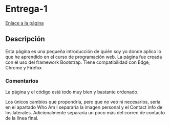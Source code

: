# Entrega-1


[Enlace a la página](https://jp-campos.github.io/Entrega-1/)

## Descripción
Esta página es una pequeña introducción de quién soy yo donde aplico lo que he aprendido en el curso de programación web.
La página fue creada con el uso del framework Bootstrap. Tiene compatibilidad con Edge, Chrome y Firefox

### Comentarios
La página y el código está todo muy bien y bastante ordenado.

Los únicos cambios que propondría, pero que no veo ni necesarios, sería en el apartado Who Am I separaría la imagen personal y el Contact info de los laterales. Adicionalmente separaría un poco más del correo de contacto de la línea final. 
